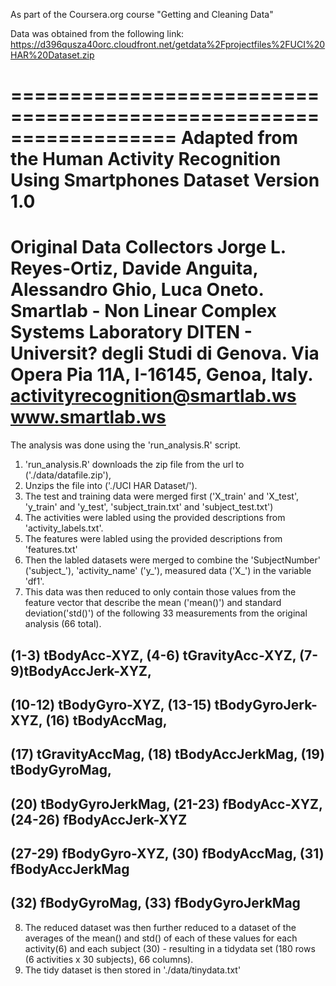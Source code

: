 
As part of the Coursera.org course "Getting and Cleaning Data"

Data was obtained from the following link:
https://d396qusza40orc.cloudfront.net/getdata%2Fprojectfiles%2FUCI%20HAR%20Dataset.zip 

==================================================================
Adapted from the 
Human Activity Recognition Using Smartphones Dataset
Version 1.0
==================================================================
Original Data Collectors
Jorge L. Reyes-Ortiz, Davide Anguita, Alessandro Ghio, Luca Oneto.
Smartlab - Non Linear Complex Systems Laboratory
DITEN - Universit? degli Studi di Genova.
Via Opera Pia 11A, I-16145, Genoa, Italy.
activityrecognition@smartlab.ws
www.smartlab.ws
==================================================================

The analysis was done using the 'run_analysis.R' script. 

1. 'run_analysis.R' downloads the zip file from the url to ('./data/datafile.zip'), 
2. Unzips the file into ('./UCI HAR Dataset/'). 
3. The test and training data were merged first ('X_train' and 'X_test', 'y_train' and 'y_test', 'subject_train.txt' and 'subject_test.txt')
4. The activities were labled using the provided descriptions from 'activity_labels.txt'. 
5. The features were labled using the provided descriptions from 'features.txt'
6. Then the labled datasets were merged to combine the 'SubjectNumber' ('subject_'), 'activity_name' ('y_'), measured data ('X_') in the variable 'df1'.
7. This data was then reduced to only contain those values from the feature vector that describe the mean ('mean()') and standard deviation('std()') of the following 33 measurements from the original analysis (66 total). 
  ## (1-3) tBodyAcc-XYZ, (4-6) tGravityAcc-XYZ, (7-9)tBodyAccJerk-XYZ,
  ## (10-12) tBodyGyro-XYZ, (13-15) tBodyGyroJerk-XYZ, (16) tBodyAccMag, 
  ## (17) tGravityAccMag, (18) tBodyAccJerkMag, (19) tBodyGyroMag, 
  ## (20) tBodyGyroJerkMag, (21-23) fBodyAcc-XYZ, (24-26) fBodyAccJerk-XYZ
  ## (27-29) fBodyGyro-XYZ, (30) fBodyAccMag, (31) fBodyAccJerkMag
  ## (32) fBodyGyroMag, (33) fBodyGyroJerkMag
8. The reduced dataset was then further reduced to a dataset of the averages of the mean() and std() of each of these values for each activity(6) and each subject (30) - resulting in a tidydata set (180 rows (6 activities x 30 subjects), 66 columns).
9. The tidy dataset is then stored in './data/tinydata.txt' 








